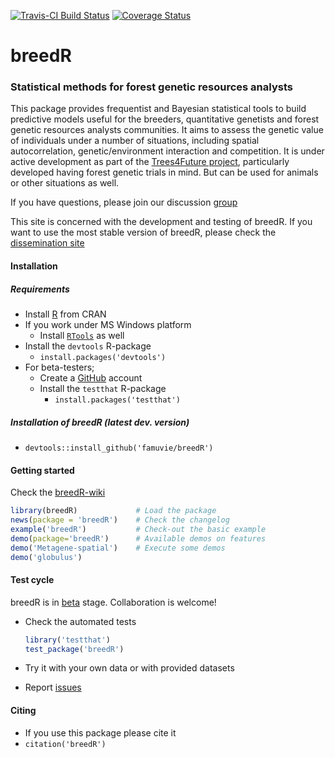 [![Travis-CI Build Status](https://travis-ci.org/famuvie/breedR.svg?branch=master)](https://travis-ci.org/famuvie/breedR)
[![Coverage Status](https://coveralls.io/repos/famuvie/breedR/badge.svg)](https://coveralls.io/r/famuvie/breedR?branch=master)

breedR
======

### Statistical methods for forest genetic resources analysts

This package provides frequentist and Bayesian statistical tools to build predictive models useful for the breeders, quantitative genetists and forest genetic resources analysts communities. It aims to assess the genetic value of individuals under a number of situations, including spatial autocorrelation, genetic/environment interaction and competition. It is under active development as part of the [Trees4Future project](http://www.trees4future.eu/ "T4F"), particularly developed having forest genetic trials in mind. But can be used for animals or other situations as well.

If you have questions, please join our discussion [group](http://groups.google.com/group/breedr)

This site is concerned with the development and testing of breedR.
If you want to use the most stable version of breedR, please check the [dissemination site](http://famuvie.github.io/breedR/)

#### Installation

##### Requirements
- Install [R](http://cran.r-project.org/ "CRAN") from CRAN
- If you work under MS Windows platform
  - Install [`RTools`](http://cran.r-project.org/bin/windows/Rtools/) as well
- Install the `devtools` R-package
  - `install.packages('devtools')`
- For beta-testers;
  - Create a [GitHub](https://github.com/join) account
  - Install the `testthat` R-package
    - `install.packages('testthat')`

##### Installation of breedR (latest dev. version)
  - `devtools::install_github('famuvie/breedR')`

#### Getting started
Check the [breedR-wiki](https://github.com/famuvie/breedR/wiki)
  ```R
  library(breedR)             # Load the package
  news(package = 'breedR')    # Check the changelog
  example('breedR')           # Check-out the basic example
  demo(package='breedR')      # Available demos on features
  demo('Metagene-spatial')    # Execute some demos
  demo('globulus')
  ```

#### Test cycle
breedR is in [beta](https://en.wikipedia.org/wiki/Development_stage#Beta) stage. Collaboration is welcome!
- Check the automated tests
  ```R
  library('testthat')
  test_package('breedR')
  ```
  
- Try it with your own data or with provided datasets
- Report [issues](https://github.com/famuvie/breedR/issues "Issues page")

#### Citing
- If you use this package please cite it
- `citation('breedR')`
